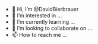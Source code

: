 - 👋 Hi, I’m @DavidBierbrauer
- 👀 I’m interested in ...
- 🌱 I’m currently learning ...
- 💞️ I’m looking to collaborate on ...
- 📫 How to reach me ...

<!---
DavidBierbrauer/DavidBierbrauer is a ✨ special ✨ repository because its `README.md` (this file) appears on your GitHub profile.
You can click the Preview link to take a look at your changes.
--->
